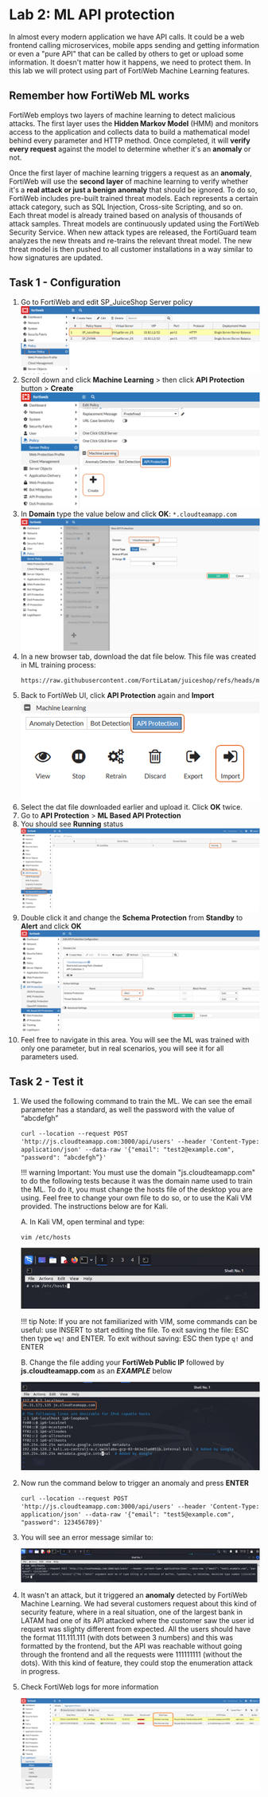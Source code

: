 # Lab 2: ML API protection

In almost every modern application we have API calls. It could be a web frontend calling microservices, mobile apps sending and getting information or even a "pure API" that can be called by others to get or upload some information. It doesn't matter how it happens, we need to protect them. In this lab we will protect using part of FortiWeb Machine Learning features.

## Remember how FortiWeb ML works

FortiWeb employs two layers of machine learning to detect malicious attacks. The first layer uses the **Hidden Markov Model** (HMM) and monitors access to the application and collects data to build a mathematical model behind every parameter and HTTP method. Once completed, it will **verify every request** against the model to determine whether it's an **anomaly** or not.

Once the first layer of machine learning triggers a request as an **anomaly**, FortiWeb will use the **second layer** of machine learning to verify whether it's a **real attack or just a benign anomaly** that should be ignored. To do so, FortiWeb includes pre-built trained threat models. Each represents a certain attack category, such as SQL Injection, Cross-site Scripting, and so on. Each threat model is already trained based on analysis of thousands of attack samples. Threat models are continuously updated using the FortiWeb Security Service. When new attack types are released, the FortiGuard team analyzes the new threats and re-trains the relevant threat model. The new threat model is then pushed to all customer installations in a way similar to how signatures are updated.

## Task 1 - Configuration

1. Go to FortiWeb and edit SP_JuiceShop Server policy
    ![MLApi img1](MLApi-img1.png)
2. Scroll down and click **Machine Learning** > then click **API Protection** button > **Create**
    ![MLApi img2](MLApi-img2.png)
3. In **Domain** type the value below and click **OK**:
    ``` *.cloudteamapp.com ```
    ![MLApi img3](MLApi-img3.png)
4. In a new browser tab, download the dat file below. This file was created in ML training process:
    ```
    https://raw.githubusercontent.com/FortiLatam/juiceshop/refs/heads/main/helpers/juiceshop_policy.apilearning.dat 
    ```
5. Back to FortiWeb UI, click **API Protection** again and **Import**
    ![MLApi img4](MLApi-img4.png)
6. Select the dat file downloaded earlier and upload it. Click **OK** twice.
7. Go to **API Protection** > **ML Based API Protection**
8. You should see **Running** status
    ![MLApi img5](MLApi-img5.png)
9. Double click it and change the **Schema Protection** from **Standby** to **Alert** and click **OK**
    ![MLApi img6](MLApi-img6.png)
10. Feel free to navigate in this area. You will see the ML was trained with only one parameter, but in real scenarios, you will see it for all parameters used.

## Task 2 - Test it

1. We used the following command to train the ML. We can see the email parameter has a standard, as well the password with the value of “abcdefgh”
    ```
    curl --location --request POST 'http://js.cloudteamapp.com:3000/api/users' --header 'Content-Type: application/json' --data-raw '{"email": "test2@example.com", "password": “abcdefgh”}'
    ```

    !!! warning
        Important: You must use the domain "js.cloudteamapp.com" to do the following tests because it was the domain name used to train the ML. To do it, you must change the hosts file of the desktop you are using. Feel free to change your own file to do so, or to use the Kali VM provided. The instructions below are for Kali.

    A. In Kali VM, open terminal and type:
    ```
    vim /etc/hosts
    ```

    ![MLApi img7](MLApi-img7.png)

    !!! tip
        Note: If you are not familiarized with VIM, some commands can be useful: use INSERT to start editing the file. To exit saving the file: ESC then type ```wq!``` and ENTER. To exit without saving: ESC then type ```q!``` and ENTER
    
    B. Change the file adding your **FortiWeb Public IP** followed by **js.cloudteamapp.com** as an ***EXAMPLE*** below

    ![MLApi img8](MLApi-img8.png)

2. Now run the command below to trigger an anomaly and press **ENTER**

    ``` 
    curl --location --request POST 'http://js.cloudteamapp.com:3000/api/users' --header 'Content-Type: application/json' --data-raw '{"email": "test5@example.com", "password": 123456789}' 
    ```

3. You will see an error message similar to:

    ![MLApi img9](MLApi-img9.png)

4. It wasn't an attack, but it triggered an **anomaly** detected by FortiWeb Machine Learning. We had several customers request about this kind of security feature, where in a real situation, one of the largest bank in LATAM had one of its API attacked where the customer saw the user id request was slighty different from expected. All the users should have the format 111.111.111 (with dots between 3 numbers) and this was formatted by the frontend, but the API was reachable without going through the frontend and all the requests were 111111111 (without the dots). With this kind of feature, they could stop the enumeration attack in progress.

5. Check FortiWeb logs for more information

    ![MLApi img10](MLApi-img10.png)






